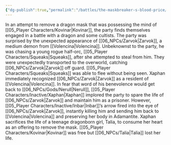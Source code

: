 ```yaml
---
{"dg-publish":true,"permalink":"/battles/the-maskbreaker-s-blood-price/"}
---
```


In an attempt to remove a dragon mask that was possessing the mind of [[05_Player Characters/Kovinar\|Kovinar]], the party finds themselves engaged in a battle with a dragon and some cultists. The party was surprised by the unexpected appearance of [[06_NPCs/Zarvok\|Zarvok]], a medium demon from [[Volencina\|Volencina]]. Unbeknownst to the party, he was chasing a young rogue half-orc, [[05_Player Characters/Squeaks\|Squeaks]], after she attempted to steal from him. They were unexpectedly transported to the overworld, catching [[06_NPCs/Zarvok\|Zarvok]] off guard. [[05_Player Characters/Squeaks\|Squeaks]] was able to flee without being seen. Xaphan immediately recognized [[06_NPCs/Zarvok\|Zarvok]] as a resident of [[Volencina\|Volencina]]. In fear that word of his benevolence would get back to [[06_NPCs/Gods/Nerull\|Nerull]], [[05_Player Characters/Inactive/Xaphan\|Xaphan]] implored the party to spare the life of [[06_NPCs/Zarvok\|Zarvok]] and maintain him as a prisoner. However, [[05_Player Characters/Inactive/Inbar\|Inbar]]’s arrow fired into the eye of [[06_NPCs/Zarvok\|Zarvok]], instantly killing him and sending him back to [[Volencina\|Volencina]] and preserving her body in Adamantite. Xaphan sacrifices the life of a teenage dragonborn girl, Talia, to consume her heart as an offering to remove the mask. [[05_Player Characters/Kovinar\|Kovinar]] was free but [[06_NPCs/Talia\|Talia]] lost her life.



